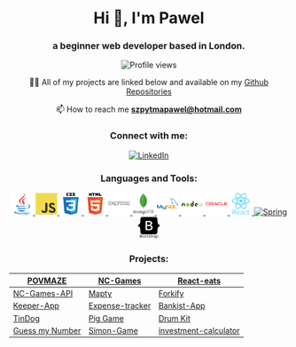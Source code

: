 <div align="center">
  <h1 align="center">Hi 👋, I'm Pawel</h1>
  <h3 align="center">a beginner web developer based in London.</h3>

  ![Profile views](https://komarev.com/ghpvc/?username=szpytma&label=Profile%20views&color=0e75b6&style=flat)

  👨‍💻 All of my projects are linked below and available on my [Github Repositories](https://github.com/Szpytma?tab=repositories)

  📫 How to reach me **szpytmapawel@hotmail.com**

  ### Connect with me:
  <a href="https://linkedin.com/in/szpytma" target="_blank" rel="noreferrer">
    <img src="https://raw.githubusercontent.com/rahuldkjain/github-profile-readme-generator/master/src/images/icons/Social/linked-in-alt.svg" alt="LinkedIn" height="40" width="40" />
  </a>

  ### Languages and Tools:
  <a href="https://www.java.com" target="_blank" rel="_blank">
    <img src="https://raw.githubusercontent.com/devicons/devicon/master/icons/java/java-original.svg" alt="Java" width="40" height="40" />
  </a>
  <a href="https://developer.mozilla.org/en-US/docs/Web/JavaScript" target="_blank" rel="noreferrer">
    <img src="https://raw.githubusercontent.com/devicons/devicon/master/icons/javascript/javascript-original.svg" alt="JavaScript" width="40" height="40" />
  </a>
  <a href="https://www.w3schools.com/css/" target="_blank" rel="noreferrer">
    <img src="https://raw.githubusercontent.com/devicons/devicon/master/icons/css3/css3-original-wordmark.svg" alt="CSS3" width="40" height="40" />
  </a>
  <a href="https://www.w3.org/html/" target="_blank" rel="noreferrer">
    <img src="https://raw.githubusercontent.com/devicons/devicon/master/icons/html5/html5-original-wordmark.svg" alt="HTML5" width="40" height="40" />
  </a>
  <a href="https://expressjs.com" target="_blank" rel="noreferrer">
    <img src="https://raw.githubusercontent.com/devicons/devicon/master/icons/express/express-original-wordmark.svg" alt="Express" width="40" height="40" />
  </a>
  <a href="https://www.mongodb.com/" target="_blank" rel="noreferrer">
    <img src="https://raw.githubusercontent.com/devicons/devicon/master/icons/mongodb/mongodb-original-wordmark.svg" alt="MongoDB" width="40" height="40" />
  </a>
  <a href="https://www.mysql.com/" target="_blank" rel="noreferrer">
    <img src="https://raw.githubusercontent.com/devicons/devicon/master/icons/mysql/mysql-original-wordmark.svg" alt="MySQL" width="40" height="40" />
  </a>
  <a href="https://nodejs.org" target="_blank" rel="noreferrer">
    <img src="https://raw.githubusercontent.com/devicons/devicon/master/icons/nodejs/nodejs-original-wordmark.svg" alt="Node.js" width="40" height="40" />
  </a>
  <a href="https://www.oracle.com/" target="_blank" rel="noreferrer">
    <img src="https://raw.githubusercontent.com/devicons/devicon/master/icons/oracle/oracle-original.svg" alt="Oracle" width="40" height="40" />
  </a>
  <a href="https://reactjs.org/" target="_blank" rel="noreferrer">
    <img src="https://raw.githubusercontent.com/devicons/devicon/master/icons/react/react-original-wordmark.svg" alt="React" width="40" height="40" />
  </a>
  <a href="https://spring.io/" target="_blank" rel="noreferrer">
    <img src="https://www.vectorlogo.zone/logos/springio/springio-icon.svg" alt="Spring" width="40" height="40" />
  </a>
  <a href="https://getbootstrap.com" target="_blank" rel="noreferrer">
    <img src="https://raw.githubusercontent.com/devicons/devicon/master/icons/bootstrap/bootstrap-plain-wordmark.svg" alt="Bootstrap" width="40" height="40" />
  </a>


### Projects:

| [POVMAZE](https://povmaze.netlify.app/) | [NC-Games](https://szpytma-nc-games.netlify.app/) | [React-eats](https://react-eats.netlify.app/) |
|---|---|---|
| [NC-Games-API](https://nc-games-rkbx.onrender.com/) | [Mapty](https://mapty-ashy.vercel.app/) | [Forkify](https://forkify-szp.netlify.app/) |
| [Keeper-App](https://szpytma-keeper-app.netlify.app/) | [Expense-tracker](https://react-app-expense-tracker.netlify.app/) | [Bankist-App](https://bankist-app-szpytma.vercel.app/) |
| [TinDog](https://szpytma.github.io/TinDog/) | [Pig Game](https://szpytma.github.io/Pig-Game) | [Drum Kit](https://szpytma.github.io/drumKit) |
| [Guess my Number](https://guess-my-number-mate.netlify.app) | [Simon-Game](https://szpytma.github.io/Simon-Game) | [investment-calculator](https://investment-calculator-szpytma.netlify.app/)
</div>
